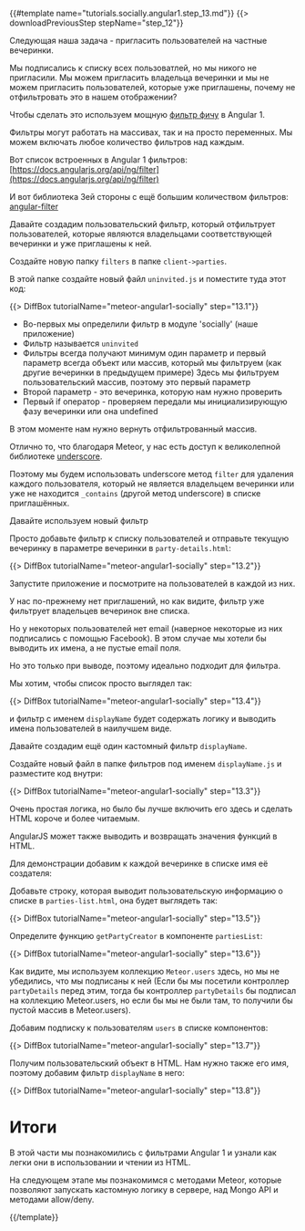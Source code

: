 {{#template name="tutorials.socially.angular1.step_13.md"}}
{{> downloadPreviousStep stepName="step_12"}}

Следующая наша задача - пригласить пользователей на частные вечеринки.

Мы подписалиcь к списку всех пользоватлей, но мы никого не пригласили.
Мы можем пригласить владельца вечеринки и мы не можем пригласить пользователей, которые уже приглашены, почему не отфильтровать это в нашем отображении?

Чтобы сделать это используем мощную [фильтр фичу](https://docs.angularjs.org/guide/filter) в Angular 1.

Фильтры могут работать на массивах, так и на просто переменных.
Мы можем включать любое количество фильтров над каждым.

Вот список встроенных в Angular 1 фильтров:
[https://docs.angularjs.org/api/ng/filter](https://docs.angularjs.org/api/ng/filter)

И вот библиотека 3ей стороны с ещё большим количеством фильтров:
[angular-filter](https://github.com/a8m/angular-filter)


Давайте создадим пользовательский фильтр, который отфильтрует пользователей, которые являются владельцами соответствующей вечеринки и уже приглашены к ней.

Создайте новую папку `filters` в папке `client->parties`.

В этой папке создайте новый файл `uninvited.js` и поместите туда этот код:

{{> DiffBox tutorialName="meteor-angular1-socially" step="13.1"}}

* Во-первых мы определили фильтр в модуле 'socially' (наше приложение)
* Фильтр называется `uninvited`
* Фильтры всегда получают минимум один параметр и первый параметр всегда объект или массив, который мы фильтруем (как другие вечеринки в предыдущем примере)
Здесь мы фильтруем пользовательский массив, поэтому это первый параметр
* Второй параметр - это вечеринка, которую нам нужно проверить
* Первый if оператор - проверяем передали мы инициализирующую фазу вечеринки или она undefined

В этом моменте нам нужно вернуть отфильтрованный массив.

Отлично то, что благодаря Meteor, у нас есть доступ к великолепной библиотеке [underscore](http://docs.meteor.com/#underscore).

Поэтому мы будем использовать underscore метод `filter` для удаления каждого пользователя, который не является владельцем вечеринки или уже не находится `_contains` (другой метод underscore) в списке приглашённых.

Давайте используем новый фильтр

Просто добавьте фильтр к списку пользователей и отправьте текущую вечеринку в параметре вечеринки в `party-details.html`:

{{> DiffBox tutorialName="meteor-angular1-socially" step="13.2"}}

Запустите приложение и посмотрите на пользователей в каждой из них.

У нас по-прежнему нет приглашений, но как видите, фильтр уже фильтрует владельцев вечеринок вне списка.

Но у некоторых пользователей нет email (наверное некоторые из них подписались с помощью Facebook). В этом случае мы хотели бы выводить их имена, а не пустые email поля.

Но это только при выводе, поэтому идеально подходит для фильтра.

Мы хотим, чтобы список просто выглядел так:

{{> DiffBox tutorialName="meteor-angular1-socially" step="13.4"}}

и фильтр с именем `displayName` будет содержать логику и выводить имена пользователей в наилучшем виде.

Давайте создадим ещё один кастомный фильтр `displayName`.

Создайте новый файл в папке фильтров под именем `displayName.js` и разместите код внутри:

{{> DiffBox tutorialName="meteor-angular1-socially" step="13.3"}}

Очень простая логика, но было бы лучше включить его здесь и сделать HTML короче и более читаемым.

AngularJS может также выводить и возвращать значения функций в HTML.

Для демонстрации добавим к каждой вечеринке в списке имя её создателя:

Добавьте строку, которая выводит пользовательскую информацию о списке в `parties-list.html`, она будет выглядеть так:

{{> DiffBox tutorialName="meteor-angular1-socially" step="13.5"}}

Определите функцию `getPartyCreator` в компоненте `partiesList`:

{{> DiffBox tutorialName="meteor-angular1-socially" step="13.6"}}

Как видите, мы используем коллекцию `Meteor.users` здесь, но мы не убедились, что мы подписаны к ней
(Если бы мы посетили контроллер `partyDetails` перед этим, тогда бы контроллер `partyDetails` бы подписал на коллекцию Meteor.users, но если бы мы не были там, то получили бы пустой массив в Meteor.users).

Добавим подписку к пользователям `users` в списке компонентов:

{{> DiffBox tutorialName="meteor-angular1-socially" step="13.7"}}

Получим пользовательский объект в HTML. Нам нужно также его имя, поэтому добавим фильтр `displayName` в него:

{{> DiffBox tutorialName="meteor-angular1-socially" step="13.8"}}

# Итоги

В этой части мы познакомились с фильтрами Angular 1 и узнали как легки они в использовании и чтении из HTML.

На следующем этапе мы познакомимся с методами Meteor, которые позволяют запускать кастомную логику в сервере, над Mongo API и методами allow/deny.

{{/template}}
